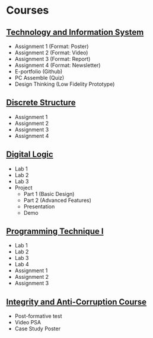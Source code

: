 # Courses
## [Technology and Information System](https://github.com/LauZhiYing/Technology-and-Information-System)
- Assignment 1 (Format: Poster)
- Assignment 2 (Format: Video) 
- Assignment 3 (Format: Report) 
- Assignment 4 (Format: Newsletter)
- E-portfolio (Github)
- PC Assemble (Quiz)
- Design Thinking (Low Fidelity Prototype)
## [Discrete Structure](https://github.com/LauZhiYing/Discrete-Structure/blob/main/README.md)
- Assignment 1
- Assignment 2
- Assignment 3
- Assignment 4
## [Digital Logic](https://github.com/LauZhiYing/Digital-Logic/tree/main)
- Lab 1
- Lab 2
- Lab 3
- Project
  - Part 1 (Basic Design)
  - Part 2 (Advanced Features)
  - Presentation
  - Demo
## [Programming Technique I](https://github.com/LauZhiYing/Programming-Technique-I)
- Lab 1
- Lab 2
- Lab 3
- Lab 4
- Assignment 1
- Assignment 2
- Assignment 3
## [Integrity and Anti-Corruption Course](https://github.com/LauZhiYing/Integrity-And-Anti-Corruption-Course/blob/main/README.md)
- Post-formative test
- Video PSA
- Case Study Poster
